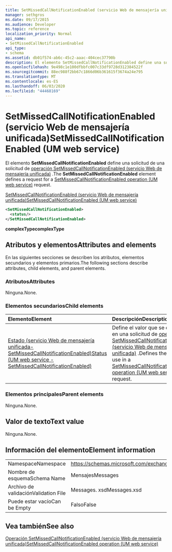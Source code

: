 ```yaml
---
title: SetMissedCallNotificationEnabled (servicio Web de mensajería unificada)
manager: sethgros
ms.date: 09/17/2015
ms.audience: Developer
ms.topic: reference
localization_priority: Normal
api_name:
- SetMissedCallNotificationEnabled
api_type:
- schema
ms.assetid: db01f574-ab6c-45c2-aaac-404cec37790b
description: El elemento SetMissedCallNotificationEnabled define una solicitud de una solicitud de operación SetMissedCallNotificationEnabled (servicio Web de mensajería unificada).
ms.openlocfilehash: 9e498c1e100dfbbfc007c33df9728d312384522f
ms.sourcegitcommit: 88ec988f2bb67c1866d06b361615f3674a24e795
ms.translationtype: MT
ms.contentlocale: es-ES
ms.lasthandoff: 06/03/2020
ms.locfileid: "44468169"
---
```

# <a name="setmissedcallnotificationenabled-um-web-service"></a><span data-ttu-id="87f84-103">SetMissedCallNotificationEnabled (servicio Web de mensajería unificada)</span><span class="sxs-lookup"><span data-stu-id="87f84-103">SetMissedCallNotificationEnabled (UM web service)</span></span>

<span data-ttu-id="87f84-104">El elemento **SetMissedCallNotificationEnabled** define una solicitud de una solicitud de [operación SetMissedCallNotificationEnabled (servicio Web de mensajería unificada)](setmissedcallnotificationenabled-operation-um-web-service.md) .</span><span class="sxs-lookup"><span data-stu-id="87f84-104">The **SetMissedCallNotificationEnabled** element defines a request for a [SetMissedCallNotificationEnabled operation (UM web service)](setmissedcallnotificationenabled-operation-um-web-service.md) request.</span></span> 
  
[<span data-ttu-id="87f84-105">SetMissedCallNotificationEnabled (servicio Web de mensajería unificada)</span><span class="sxs-lookup"><span data-stu-id="87f84-105">SetMissedCallNotificationEnabled (UM web service)</span></span>](setmissedcallnotificationenabled-um-web-service.md)
  
```xml
<SetMissedCallNotificationEnabled>
  <status/> 
</SetMissedCallNotificationEnabled>
```

 <span data-ttu-id="87f84-106">**complexType**</span><span class="sxs-lookup"><span data-stu-id="87f84-106">**complexType**</span></span>
## <a name="attributes-and-elements"></a><span data-ttu-id="87f84-107">Atributos y elementos</span><span class="sxs-lookup"><span data-stu-id="87f84-107">Attributes and elements</span></span>

<span data-ttu-id="87f84-108">En las siguientes secciones se describen los atributos, elementos secundarios y elementos primarios.</span><span class="sxs-lookup"><span data-stu-id="87f84-108">The following sections describe attributes, child elements, and parent elements.</span></span>
  
### <a name="attributes"></a><span data-ttu-id="87f84-109">Atributos</span><span class="sxs-lookup"><span data-stu-id="87f84-109">Attributes</span></span>

<span data-ttu-id="87f84-110">Ninguna.</span><span class="sxs-lookup"><span data-stu-id="87f84-110">None.</span></span>
  
### <a name="child-elements"></a><span data-ttu-id="87f84-111">Elementos secundarios</span><span class="sxs-lookup"><span data-stu-id="87f84-111">Child elements</span></span>

|<span data-ttu-id="87f84-112">**Elemento**</span><span class="sxs-lookup"><span data-stu-id="87f84-112">**Element**</span></span>|<span data-ttu-id="87f84-113">**Descripción**</span><span class="sxs-lookup"><span data-stu-id="87f84-113">**Description**</span></span>|
|:-----|:-----|
|[<span data-ttu-id="87f84-114">Estado (servicio Web de mensajería unificada-SetMissedCallNotificationEnabled)</span><span class="sxs-lookup"><span data-stu-id="87f84-114">Status (UM web service - SetMissedCallNotificationEnabled)</span></span>](status-um-web-servicesetmissedcallnotificationenabled.md) <br/> |<span data-ttu-id="87f84-115">Define el valor que se debe usar en una solicitud de [operación de SetMissedCallNotificationEnabled (servicio Web de mensajería unificada)](setmissedcallnotificationenabled-operation-um-web-service.md) .</span><span class="sxs-lookup"><span data-stu-id="87f84-115">Defines the value to use in a [SetMissedCallNotificationEnabled operation (UM web service)](setmissedcallnotificationenabled-operation-um-web-service.md) request.</span></span>  <br/> |
   
### <a name="parent-elements"></a><span data-ttu-id="87f84-116">Elementos principales</span><span class="sxs-lookup"><span data-stu-id="87f84-116">Parent elements</span></span>

<span data-ttu-id="87f84-117">Ninguna.</span><span class="sxs-lookup"><span data-stu-id="87f84-117">None.</span></span>
  
## <a name="text-value"></a><span data-ttu-id="87f84-118">Valor de texto</span><span class="sxs-lookup"><span data-stu-id="87f84-118">Text value</span></span>

<span data-ttu-id="87f84-119">Ninguna.</span><span class="sxs-lookup"><span data-stu-id="87f84-119">None.</span></span>
  
## <a name="element-information"></a><span data-ttu-id="87f84-120">Información del elemento</span><span class="sxs-lookup"><span data-stu-id="87f84-120">Element information</span></span>

|||
|:-----|:-----|
|<span data-ttu-id="87f84-121">Namespace</span><span class="sxs-lookup"><span data-stu-id="87f84-121">Namespace</span></span>  <br/> |https://schemas.microsoft.com/exchange/services/2006/messages  <br/> |
|<span data-ttu-id="87f84-122">Nombre de esquema</span><span class="sxs-lookup"><span data-stu-id="87f84-122">Schema Name</span></span>  <br/> |<span data-ttu-id="87f84-123">Mensajes</span><span class="sxs-lookup"><span data-stu-id="87f84-123">Messages</span></span>  <br/> |
|<span data-ttu-id="87f84-124">Archivo de validación</span><span class="sxs-lookup"><span data-stu-id="87f84-124">Validation File</span></span>  <br/> |<span data-ttu-id="87f84-125">Messages. xsd</span><span class="sxs-lookup"><span data-stu-id="87f84-125">Messages.xsd</span></span>  <br/> |
|<span data-ttu-id="87f84-126">Puede estar vacío</span><span class="sxs-lookup"><span data-stu-id="87f84-126">Can be Empty</span></span>  <br/> |<span data-ttu-id="87f84-127">Falso</span><span class="sxs-lookup"><span data-stu-id="87f84-127">False</span></span>  <br/> |
   
## <a name="see-also"></a><span data-ttu-id="87f84-128">Vea también</span><span class="sxs-lookup"><span data-stu-id="87f84-128">See also</span></span>



[<span data-ttu-id="87f84-129">Operación SetMissedCallNotificationEnabled (servicio Web de mensajería unificada)</span><span class="sxs-lookup"><span data-stu-id="87f84-129">SetMissedCallNotificationEnabled operation (UM web service)</span></span>](setmissedcallnotificationenabled-operation-um-web-service.md)

